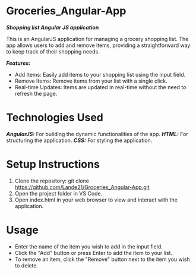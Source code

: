 # Groceries_Angular-App
***Shopping list Angular JS application***


This is an AngularJS application for managing a grocery shopping list. The app allows users to add and remove items, providing a straightforward way to keep track of their shopping needs.

***Features:***

+ Add Items: Easily add items to your shopping list using the input field.
+ Remove Items: Remove items from your list with a single click.
+ Real-time Updates: Items are updated in real-time without the need to refresh the page.

# Technologies Used

***AngularJS:*** For building the dynamic functionalities of the app.
***HTML:*** For structuring the application.
***CSS:*** For styling the application.

# Setup Instructions

1. Clone the repository: git clone https://github.com/Lande21/Groceries_Angular-App.git
2. Open the project folder in VS Code.
3. Open index.html in your web browser to view and interact with the application.

# Usage

* Enter the name of the item you wish to add in the input field.
* Click the "Add" button or press Enter to add the item to your list.
* To remove an item, click the "Remove" button next to the item you wish to delete.

